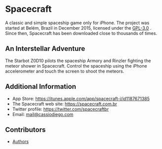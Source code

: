 # Spacecraft
A classic and simple spaceship game only for iPhone. The project was started at Belém, Brazil in December 2015, licensed under the [GPL-3.0](LICENSE) . Since then, Spacecraft has been downloaded close to thousands of times.

## An Interstellar Adventure
The Starbot Z0D10 pilots the spaceship Armory and Rinzler fighting the meteor shower in Spacecraft. Control the spaceship using the iPhone accelerometer and touch the screen to shoot the meteors.

## Additional Information
- App Store: https://itunes.apple.com/app/spacecraft-i/id1187671385
- The Spacecraft web site: https://spacecraft.com.br
- Twitter profile: https://twitter.com/spacecraftbr
- Email: mail@cassiodiego.com

## Contributors
- [Authors](AUTHORS.md)
